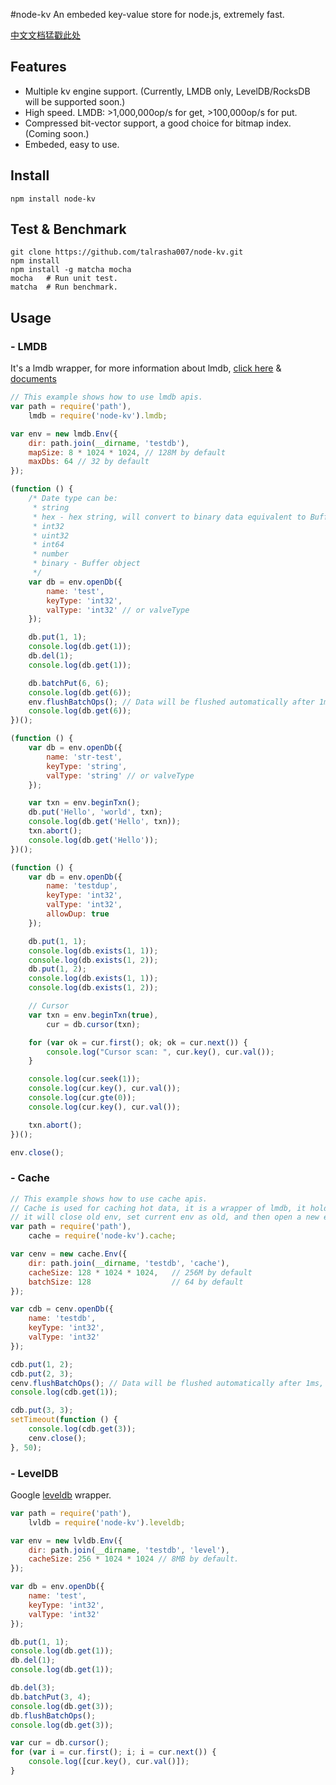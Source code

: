 #node-kv
An embeded key-value store for node.js, extremely fast.

[中文文档猛戳此处](https://github.com/talrasha007/node-kv/blob/master/README.zhcn.md)

## Features
- Multiple kv engine support. (Currently, LMDB only, LevelDB/RocksDB will be supported soon.)
- High speed. LMDB: >1,000,000op/s for get, >100,000op/s for put.
- Compressed bit-vector support, a good choice for bitmap index. (Coming soon.)
- Embeded, easy to use.

## Install
```
npm install node-kv
```

## Test & Benchmark
```
git clone https://github.com/talrasha007/node-kv.git
npm install
npm install -g matcha mocha
mocha   # Run unit test.
matcha  # Run benchmark.
```

## Usage

### - LMDB
It's a lmdb wrapper, for more information about lmdb, [click here](http://symas.com/mdb/) & [documents](http://symas.com/mdb/doc/index.html)
```js
// This example shows how to use lmdb apis.
var path = require('path'),
    lmdb = require('node-kv').lmdb;

var env = new lmdb.Env({
    dir: path.join(__dirname, 'testdb'),
    mapSize: 8 * 1024 * 1024, // 128M by default
    maxDbs: 64 // 32 by default
});

(function () {
    /* Date type can be:
     * string
     * hex - hex string, will convert to binary data equivalent to Buffer(str, 'hex') for storage.
     * int32
     * uint32
     * int64
     * number
     * binary - Buffer object
     */
    var db = env.openDb({
        name: 'test',
        keyType: 'int32',
        valType: 'int32' // or valveType
    });

    db.put(1, 1);
    console.log(db.get(1));
    db.del(1);
    console.log(db.get(1));

    db.batchPut(6, 6);
    console.log(db.get(6));
    env.flushBatchOps(); // Data will be flushed automatically after 1ms, if you want to query immediately, do this.
    console.log(db.get(6));
})();

(function () {
    var db = env.openDb({
        name: 'str-test',
        keyType: 'string',
        valType: 'string' // or valveType
    });

    var txn = env.beginTxn();
    db.put('Hello', 'world', txn);
    console.log(db.get('Hello', txn));
    txn.abort();
    console.log(db.get('Hello'));
})();

(function () {
    var db = env.openDb({
        name: 'testdup',
        keyType: 'int32',
        valType: 'int32',
        allowDup: true
    });

    db.put(1, 1);
    console.log(db.exists(1, 1));
    console.log(db.exists(1, 2));
    db.put(1, 2);
    console.log(db.exists(1, 1));
    console.log(db.exists(1, 2));

    // Cursor
    var txn = env.beginTxn(true),
        cur = db.cursor(txn);

    for (var ok = cur.first(); ok; ok = cur.next()) {
        console.log("Cursor scan: ", cur.key(), cur.val());
    }

    console.log(cur.seek(1));
    console.log(cur.key(), cur.val());
    console.log(cur.gte(0));
    console.log(cur.key(), cur.val());

    txn.abort();
})();

env.close();
```

### - Cache
```js
// This example shows how to use cache apis.
// Cache is used for caching hot data, it is a wrapper of lmdb, it holds 2 lmdb envs(current & old), when current env is full,
// it will close old env, set current env as old, and then open a new env as current.
var path = require('path'),
    cache = require('node-kv').cache;

var cenv = new cache.Env({
    dir: path.join(__dirname, 'testdb', 'cache'),
    cacheSize: 128 * 1024 * 1024,   // 256M by default
    batchSize: 128                  // 64 by default
});

var cdb = cenv.openDb({
    name: 'testdb',
    keyType: 'int32',
    valType: 'int32'
});

cdb.put(1, 2);
cdb.put(2, 3);
cenv.flushBatchOps(); // Data will be flushed automatically after 1ms, if you want to query immediately, do this.
console.log(cdb.get(1));

cdb.put(3, 3);
setTimeout(function () {
    console.log(cdb.get(3));
    cenv.close();
}, 50);
```

### - LevelDB
Google [leveldb](https://github.com/google/leveldb) wrapper.
```js
var path = require('path'),
    lvldb = require('node-kv').leveldb;

var env = new lvldb.Env({
    dir: path.join(__dirname, 'testdb', 'level'),
    cacheSize: 256 * 1024 * 1024 // 8MB by default.
});

var db = env.openDb({
    name: 'test',
    keyType: 'int32',
    valType: 'int32'
});

db.put(1, 1);
console.log(db.get(1));
db.del(1);
console.log(db.get(1));

db.del(3);
db.batchPut(3, 4);
console.log(db.get(3));
db.flushBatchOps();
console.log(db.get(3));

var cur = db.cursor();
for (var i = cur.first(); i; i = cur.next()) {
    console.log([cur.key(), cur.val()]);
}
```
